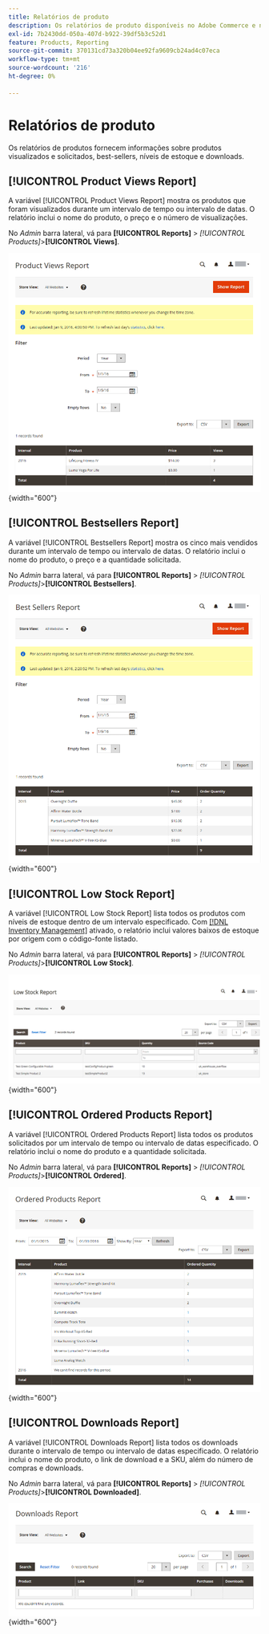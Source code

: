 ```yaml
---
title: Relatórios de produto
description: Os relatórios de produto disponíveis no Adobe Commerce e no Magento Open Source fornecem informações sobre produtos visualizados e solicitados, best-sellers, níveis de estoque e downloads.
exl-id: 7b2430dd-050a-407d-b922-39df5b3c52d1
feature: Products, Reporting
source-git-commit: 370131cd73a320b04ee92fa9609cb24ad4c07eca
workflow-type: tm+mt
source-wordcount: '216'
ht-degree: 0%

---
```


# Relatórios de produto

Os relatórios de produtos fornecem informações sobre produtos visualizados e solicitados, best-sellers, níveis de estoque e downloads.

## [!UICONTROL Product Views Report]

A variável [!UICONTROL Product Views Report] mostra os produtos que foram visualizados durante um intervalo de tempo ou intervalo de datas. O relatório inclui o nome do produto, o preço e o número de visualizações.

No _Admin_ barra lateral, vá para **[!UICONTROL Reports]** > _[!UICONTROL Products]_>**[!UICONTROL Views]**.

![Relatório de exibições de produto](./assets/product-views.png){width="600"}

## [!UICONTROL Bestsellers Report]

A variável [!UICONTROL Bestsellers Report] mostra os cinco mais vendidos durante um intervalo de tempo ou intervalo de datas. O relatório inclui o nome do produto, o preço e a quantidade solicitada.

No _Admin_ barra lateral, vá para **[!UICONTROL Reports]** > _[!UICONTROL Products]_>**[!UICONTROL Bestsellers]**.

![Relatório de best-sellers](./assets/bestsellers.png){width="600"}

## [!UICONTROL Low Stock Report]

A variável [!UICONTROL Low Stock Report] lista todos os produtos com níveis de estoque dentro de um intervalo especificado. Com [[!DNL Inventory Management]](../inventory-management/introduction.md) ativado, o relatório inclui valores baixos de estoque por origem com o código-fonte listado.

No _Admin_ barra lateral, vá para **[!UICONTROL Reports]** > _[!UICONTROL Products]_>**[!UICONTROL Low Stock]**.

![Relatório de estoque baixo](./assets/low-stock.png){width="600"}

## [!UICONTROL Ordered Products Report]

A variável [!UICONTROL Ordered Products Report] lista todos os produtos solicitados por um intervalo de tempo ou intervalo de datas especificado. O relatório inclui o nome do produto e a quantidade solicitada.

No _Admin_ barra lateral, vá para **[!UICONTROL Reports]** > _[!UICONTROL Products]_>**[!UICONTROL Ordered]**.

![Relatório de produtos solicitados](./assets/products-ordered.png){width="600"}

## [!UICONTROL Downloads Report]

A variável [!UICONTROL Downloads Report] lista todos os downloads durante o intervalo de tempo ou intervalo de datas especificado. O relatório inclui o nome do produto, o link de download e a SKU, além do número de compras e downloads.

No _Admin_ barra lateral, vá para **[!UICONTROL Reports]** > _[!UICONTROL Products]_>**[!UICONTROL Downloaded]**.

![Relatório de downloads](./assets/downloads.png){width="600"}
